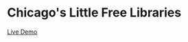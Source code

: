 # Chicago's Little Free Libraries
[Live Demo][littleFreeLibraries]

[littleFreeLibraries]: https://tygooch.github.io/little-free-libraries/
